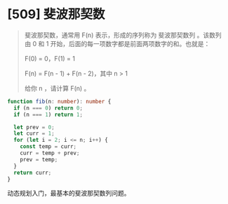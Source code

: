 # [509] 斐波那契数

> 斐波那契数，通常用 F(n) 表示，形成的序列称为 斐波那契数列 。该数列由 0 和 1 开始，后面的每一项数字都是前面两项数字的和。也就是：
>
> F(0) = 0，F(1) = 1
>
> F(n) = F(n - 1) + F(n - 2)，其中 n > 1
>
> 给你 n ，请计算 F(n) 。

```ts
function fib(n: number): number {
  if (n === 0) return 0;
  if (n === 1) return 1;

  let prev = 0;
  let curr = 1;
  for (let i = 2; i <= n; i++) {
    const temp = curr;
    curr = temp + prev;
    prev = temp;
  }
  return curr;
}
```

动态规划入门，最基本的斐波那契数列问题。
